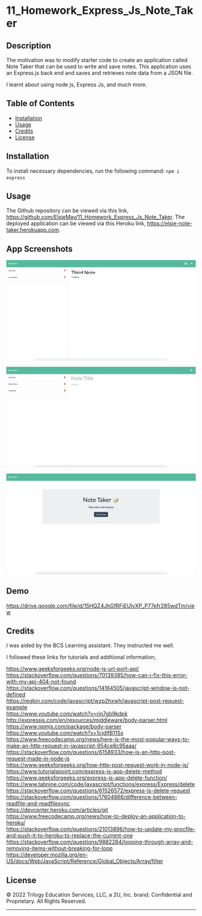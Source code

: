 # 11_Homework_Express_Js_Note_Taker

## Description

The motivation was to modify starter code to create an application called Note Taker that can be used to write and save notes. This application uses an Express.js back end and saves and retrieves note data from a JSON file.

I learnt about using node js, Express Js, and much more.

## Table of Contents

- [Installation](#installation)
- [Usage](#usage)
- [Credits](#credits)
- [License](#license)

## Installation

To install necessary dependencies, run the following command: `npm i express`

## Usage

The Github repository can be viewed via this link, https://github.com/ElsieMay/11_Homework_Express_Js_Note_Taker. The deployed application can be viewed via this Heroku link, https://elsie-note-taker.herokuapp.com.

## App Screenshots

![Screenshot](https://github.com/ElsieMay/11_Homework_Express_Js_Note_Taker/blob/main/images/Screen%20Shot%202022-05-08%20at%209.19.50%20pm.png)

![Screenshot](https://github.com/ElsieMay/11_Homework_Express_Js_Note_Taker/blob/main/images/Screen%20Shot%202022-05-08%20at%209.20.04%20pm.png)

![Screenshot](https://github.com/ElsieMay/11_Homework_Express_Js_Note_Taker/blob/main/images/Screen%20Shot%202022-05-08%20at%209.20.15%20pm.png)

## Demo

https://drive.google.com/file/d/15HQZ4JhGfRFiEUlvXP_P77efr285wdTm/view

## Credits

I was aided by the BCS Learning assistant. They instructed me well.

I followed these links for tutorials and additional information;

https://www.geeksforgeeks.org/node-js-url-port-api/<br>
https://stackoverflow.com/questions/70139385/how-can-i-fix-this-error-with-my-api-404-not-found<br>
https://stackoverflow.com/questions/14164505/javascript-window-is-not-defined<br>
https://reqbin.com/code/javascript/wzp2hxwh/javascript-post-request-example<br>
https://www.youtube.com/watch?v=rin7gb9kdpk<br>
http://expressjs.com/en/resources/middleware/body-parser.html<br>
https://www.npmjs.com/package/body-parser<br>
https://www.youtube.com/watch?v=1cjdlfB11Ss<br>
https://www.freecodecamp.org/news/here-is-the-most-popular-ways-to-make-an-http-request-in-javascript-954ce8c95aaa/<br>
https://stackoverflow.com/questions/6158933/how-is-an-http-post-request-made-in-node-js<br>
https://www.geeksforgeeks.org/how-http-post-request-work-in-node-js/<br>
https://www.tutorialspoint.com/express-js-app-delete-method<br>
https://www.geeksforgeeks.org/express-js-app-delete-function/<br>
https://www.tabnine.com/code/javascript/functions/express/Express/delete<br>
https://stackoverflow.com/questions/61526572/express-js-delete-request<br>
https://stackoverflow.com/questions/17604866/difference-between-readfile-and-readfilesync<br>
https://devcenter.heroku.com/articles/git<br>
https://www.freecodecamp.org/news/how-to-deploy-an-application-to-heroku/<br>
https://stackoverflow.com/questions/21013896/how-to-update-my-procfile-and-push-it-to-heroku-to-replace-the-current-one<br>
https://stackoverflow.com/questions/9882284/looping-through-array-and-removing-items-without-breaking-for-loop<br>
https://developer.mozilla.org/en-US/docs/Web/JavaScript/Reference/Global_Objects/Array/filter<br>

## License

© 2022 Trilogy Education Services, LLC, a 2U, Inc. brand. Confidential and Proprietary. All Rights Reserved.

---
